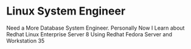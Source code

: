 # Linux System Engineer

Need a More Database System Engineer. Personally Now I Learn about Redhat Linux Enterprise Server 8 Using Redhat Fedora Server and Workstation 35
